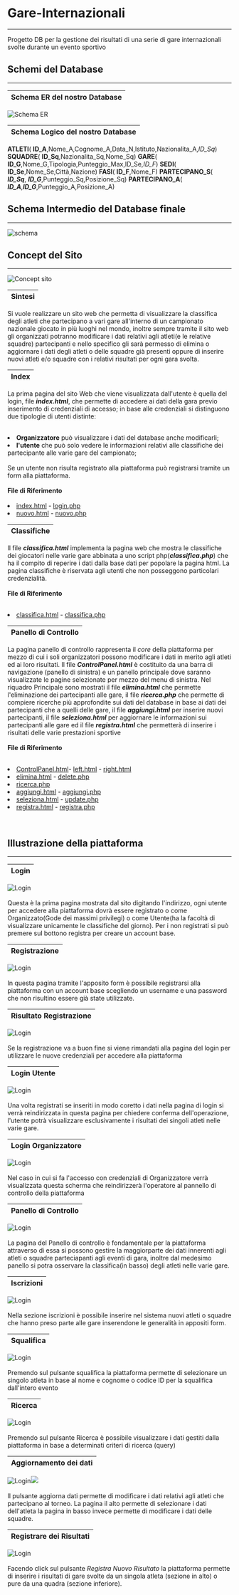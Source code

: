 # Gare-Internazionali
---------------------
Progetto DB per la gestione dei risultati di una serie di gare internazionali svolte durante un evento sportivo

## Schemi del Database
---------------------
|**Schema ER del nostro Database**|
|:-----------------------------:|
![Schema ER](source/garesportive.jpg)

|**Schema Logico del nostro Database**|
|-----------------------------------|
**ATLETI**( **ID_A**,Nome_A,Cognome_A,Data_N,Istituto,Nazionalita_A,*ID_Sq*)
**SQUADRE**( **ID_Sq**,Nazionalita_Sq,Nome_Sq)
**GARE**( **ID_G**,Nome_G,Tipologia,Punteggio_Max,ID_Se,*ID_F*)
**SEDI**( **ID_Se**,Nome_Se,Città,Nazione)
**FASI**( **ID_F**,Nome_F)
**PARTECIPANO_S**( ***ID_Sq***, ***ID_G***,Punteggio_Sq,Posizione_Sq)
**PARTECIPANO_A**( ***ID_A***,***ID_G***,Punteggio_A,Posizione_A)

## Schema Intermedio del Database finale
-----------------------------------------

![schema](out.jpg)

## Concept del Sito
-------------------

![Concept sito](source/concept.jpg)


|Sintesi|
|-------|
Si vuole realizzare un sito web che permetta di visualizzare la classifica degli atleti che partecipano a vari gare all'interno di un campionato nazionale giocato in più luoghi nel mondo, inoltre sempre tramite il sito web gli organizzati potranno modificare i dati relativi agli atleti(e le relative squadre) partecipanti e nello specifico gli sarà permesso di elimina o aggiornare i dati degli atleti o delle squadre già presenti oppure di inserire nuovi atleti e/o squadre con i relativi risultati per ogni gara svolta.

|Index|
|-----|
La prima pagina del sito Web che viene visualizzata dall'utente è quella del login, file ***index.html***, che permette di accedere ai dati della gara previo inserimento di credenziali di accesso; in base alle credenziali si distinguono due tipologie di utenti distinte:<br> <br><li>**Organizzatore** può visualizzare i dati del database anche modificarli;<br>  <li>**l'utente** che può solo vedere le informazioni relativi alle classifiche dei partecipante alle varie gare del campionato;<br><br>Se un utente non risulta registrato alla piattaforma può registrarsi tramite un form alla piattaforma.<br><br>**File di Riferimento**<br><br><li>[index.html](index.html) - [login.php](login.php)<li>[nuovo.html](NuovoUtente/nuovo.html) - [nuovo.php](NuovoUtente/nuovo.php)

|Classifiche|
|-----------|
Il file ***classifica.html*** implementa la pagina web che mostra le classifiche dei giocatori nelle varie gare abbinata a uno script php(***classifica.php***) che ha il compito di reperire i dati dalla base dati per popolare la pagina html. La pagina classifiche è riservata agli utenti che non posseggono particolari credenzialità.<br><br>**File di Riferimento**<br><br><li>[classifica.html](classifica.php) - [classifica.php](classifica.php)

|Panello di Controllo|
|--------------------|
La pagina panello di controllo rappresenta il *core* della piattaforma per mezzo di cui i soli organizzatori possono modificare i dati in merito agli atleti ed ai loro risultati. Il file ***ControlPanel.html*** è costituito da una barra di navigazione (panello di sinistra) e un panello principale dove saranno visualizzate le pagine selezionate per mezzo del menu di sinistra. Nel riquadro Principale sono mostrati il file ***elimina.html*** che permette l'eliminazione dei partecipanti alle gare, il file ***ricerca.php*** che permette di compiere ricerche più approfondite sui dati del database in base ai dati dei partecipanti che a quelli delle gare, il file ***aggiungi.html*** per inserire nuovi partecipanti, il file ***seleziona.html*** per aggiornare le informazioni sui partecipanti alle gare ed il file ***registra.html*** che permetterà di inserire i risultati delle varie prestazioni sportive<br><br>**File di Riferimento**<br><br><li>[ControlPanel.html](ControlPanel/ControlPanel.html)- [left.html](ControlPanel/left.html) - [right.html](ControlPanel/right.html)<li>[elimina.html](ControlPanel/EliminaAtleta/elimina.html) - [delete.php](ControlPanel/EliminaAtleta/delete.php)<li>[ricerca.php](ControlPanel/Ricerca/ricerca.php)<li>[aggiungi.html](ControlPanel/NuovoAtleta/aggiungi.html) - [aggiungi.php](ControlPanel/NuovoAtleta/aggiungi.php)<li>[seleziona.html](ControlPanel/ModificaAtleta/seleziona.html) - [update.php](ControlPanel/ModificaAtleta/update.php)<li>[registra.html](ControlPanel/RegistraPunteggio/registra.html) - [registra.php](ControlPanel/RegistraPunteggio/registra.php)


<br>

## Illustrazione della piattaforma
----------------

|Login|
|-----|
![Login](source/login.png)<br><br>Questa è la prima pagina mostrata dal sito digitando l'indirizzo, ogni utente per accedere alla piattaforma dovrà essere registrato o come Organizzato(Gode dei massimi privilegi) o come Utente(ha la facoltà di visualizzare unicamente le classifiche del giorno). Per i non registrati si può premere sul bottono registra per creare un account base.

|Registrazione|
|-----|
![Login](source/registra.png)<br><br>In questa pagina tramite l'apposito form è possibile registrarsi alla piattaforma con un account base scegliendo un username e una password che non risultino essere già state utilizzate.

|Risultato Registrazione|
|-----|
![Login](source/returnR.png)<br><br>Se la registrazione va a buon fine si viene rimandati alla pagina del login per utilizzare le nuove credenziali per accedere alla piattaforma

|Login Utente|
|-----|
![Login](source/returnLogin.png)<br><br>Una volta registrati se inseriti in modo coretto i dati nella pagina di login si verrà reindirizzata in questa pagina per chiedere conferma dell'operazione,  l'utente potrà visualizzare esclusivamente i risultati dei singoli atleti nelle varie gare.

|Login Organizzatore|
|-----|
![Login](source/okAdminLogin.png)<br><br>Nel caso in cui si fa l'accesso con credenziali di Organizzatore verrà visualizzata questa scherma che reindirizzerà l'operatore al pannello di controllo della piattaforma

|Panello di Controllo|
|-----|
![Login](source/ControPanel.png)<br><br>La pagina del Panello di controllo è fondamentale per la piattaforma attraverso di essa si possono gestire la maggiorparte dei dati innerenti agli atleti o squadre parteciapanti agli eventi di gara, inoltre dal medesimo panello si potra osservare la classifica(in basso) degli atleti nelle varie gare.

|Iscrizioni|
|-----|
![Login](source/New_A.png)<br><br>Nella sezione iscrizioni è possibile inserire nel sistema nuovi atleti o squadre che hanno preso parte alle gare inserendone le generalità in appositi form.

|Squalifica|
|-----|
![Login](source/Squalifica.png)<br><br>Premendo sul pulsante squalifica la piattaforma permette di selezionare un singolo atleta in base al nome e cognome o codice ID per la squalifica dall'intero evento

|Ricerca|
|-----|
![Login](source/Squalifica.png)<br><br>Premendo sul pulsante Ricerca è possibile visualizzare i dati gestiti dalla piattaforma in base a determinati criteri di ricerca (query)

|Aggiornamento dei dati|
|-----|
![Login](source/update_atleta.png)![](source/aggiorna.png)<br><br>Il pulsante aggiorna dati permette di modificare i dati relativi agli atleti che partecipano al torneo. La pagina il alto permette di selezionare i dati dell'atleta la pagina in basso invece permette di modificare i dati delle squadre.

|Registrare dei Risultati|
|-----|
![Login](source/registraResult.png)<br><br>Facendo click sul pulsante *Registra Nuovo Risultato* la piattaforma permette di inserire i risultati di gare svolte da un singola atleta (sezione in alto) o pure da una quadra (sezione inferiore).
